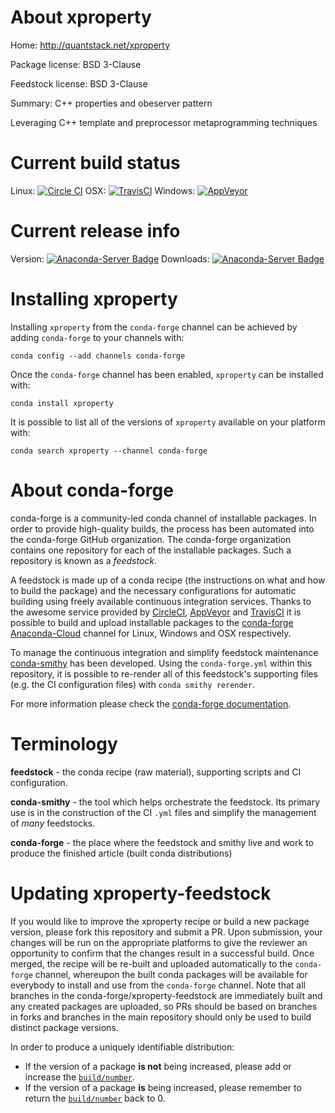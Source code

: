 About xproperty
===============

Home: http://quantstack.net/xproperty

Package license: BSD 3-Clause

Feedstock license: BSD 3-Clause

Summary: C++ properties and obeserver pattern

Leveraging C++ template and preprocessor metaprogramming techniques

Current build status
====================

Linux: [![Circle CI](https://circleci.com/gh/conda-forge/xproperty-feedstock.svg?style=shield)](https://circleci.com/gh/conda-forge/xproperty-feedstock)
OSX: [![TravisCI](https://travis-ci.org/conda-forge/xproperty-feedstock.svg?branch=master)](https://travis-ci.org/conda-forge/xproperty-feedstock)
Windows: [![AppVeyor](https://ci.appveyor.com/api/projects/status/github/conda-forge/xproperty-feedstock?svg=True)](https://ci.appveyor.com/project/conda-forge/xproperty-feedstock/branch/master)

Current release info
====================
Version: [![Anaconda-Server Badge](https://anaconda.org/conda-forge/xproperty/badges/version.svg)](https://anaconda.org/conda-forge/xproperty)
Downloads: [![Anaconda-Server Badge](https://anaconda.org/conda-forge/xproperty/badges/downloads.svg)](https://anaconda.org/conda-forge/xproperty)

Installing xproperty
====================

Installing `xproperty` from the `conda-forge` channel can be achieved by adding `conda-forge` to your channels with:

```
conda config --add channels conda-forge
```

Once the `conda-forge` channel has been enabled, `xproperty` can be installed with:

```
conda install xproperty
```

It is possible to list all of the versions of `xproperty` available on your platform with:

```
conda search xproperty --channel conda-forge
```


About conda-forge
=================

conda-forge is a community-led conda channel of installable packages.
In order to provide high-quality builds, the process has been automated into the
conda-forge GitHub organization. The conda-forge organization contains one repository
for each of the installable packages. Such a repository is known as a *feedstock*.

A feedstock is made up of a conda recipe (the instructions on what and how to build
the package) and the necessary configurations for automatic building using freely
available continuous integration services. Thanks to the awesome service provided by
[CircleCI](https://circleci.com/), [AppVeyor](http://www.appveyor.com/)
and [TravisCI](https://travis-ci.org/) it is possible to build and upload installable
packages to the [conda-forge](https://anaconda.org/conda-forge)
[Anaconda-Cloud](http://docs.anaconda.org/) channel for Linux, Windows and OSX respectively.

To manage the continuous integration and simplify feedstock maintenance
[conda-smithy](http://github.com/conda-forge/conda-smithy) has been developed.
Using the ``conda-forge.yml`` within this repository, it is possible to re-render all of
this feedstock's supporting files (e.g. the CI configuration files) with ``conda smithy rerender``.

For more information please check the [conda-forge documentation](https://conda-forge.org/docs/).

Terminology
===========

**feedstock** - the conda recipe (raw material), supporting scripts and CI configuration.

**conda-smithy** - the tool which helps orchestrate the feedstock.
                   Its primary use is in the construction of the CI ``.yml`` files
                   and simplify the management of *many* feedstocks.

**conda-forge** - the place where the feedstock and smithy live and work to
                  produce the finished article (built conda distributions)


Updating xproperty-feedstock
============================

If you would like to improve the xproperty recipe or build a new
package version, please fork this repository and submit a PR. Upon submission,
your changes will be run on the appropriate platforms to give the reviewer an
opportunity to confirm that the changes result in a successful build. Once
merged, the recipe will be re-built and uploaded automatically to the
`conda-forge` channel, whereupon the built conda packages will be available for
everybody to install and use from the `conda-forge` channel.
Note that all branches in the conda-forge/xproperty-feedstock are
immediately built and any created packages are uploaded, so PRs should be based
on branches in forks and branches in the main repository should only be used to
build distinct package versions.

In order to produce a uniquely identifiable distribution:
 * If the version of a package **is not** being increased, please add or increase
   the [``build/number``](http://conda.pydata.org/docs/building/meta-yaml.html#build-number-and-string).
 * If the version of a package **is** being increased, please remember to return
   the [``build/number``](http://conda.pydata.org/docs/building/meta-yaml.html#build-number-and-string)
   back to 0.